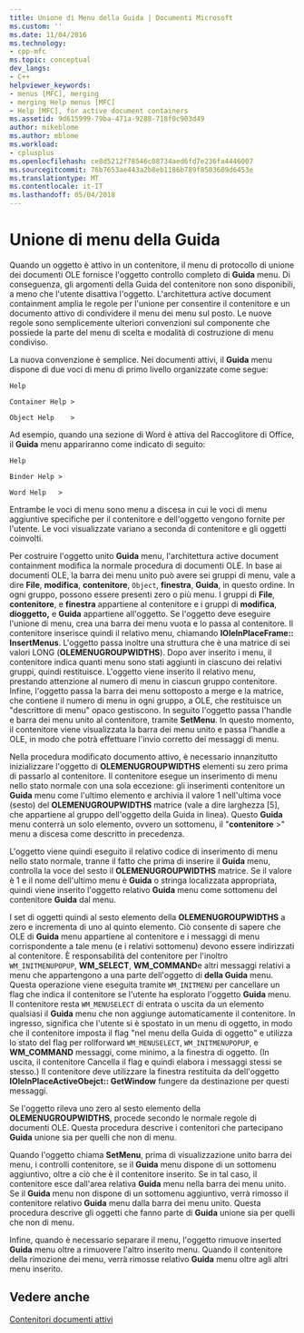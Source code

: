 ```yaml
---
title: Unione di Menu della Guida | Documenti Microsoft
ms.custom: ''
ms.date: 11/04/2016
ms.technology:
- cpp-mfc
ms.topic: conceptual
dev_langs:
- C++
helpviewer_keywords:
- menus [MFC], merging
- merging Help menus [MFC]
- Help [MFC], for active document containers
ms.assetid: 9d615999-79ba-471a-9288-718f0c903d49
author: mikeblome
ms.author: mblome
ms.workload:
- cplusplus
ms.openlocfilehash: ce8d5212f78546c08734aed6fd7e236fa4446007
ms.sourcegitcommit: 76b7653ae443a2b8eb1186b789f8503609d6453e
ms.translationtype: MT
ms.contentlocale: it-IT
ms.lasthandoff: 05/04/2018
---
```

# <a name="help-menu-merging"></a>Unione di menu della Guida
Quando un oggetto è attivo in un contenitore, il menu di protocollo di unione dei documenti OLE fornisce l'oggetto controllo completo di **Guida** menu. Di conseguenza, gli argomenti della Guida del contenitore non sono disponibili, a meno che l'utente disattiva l'oggetto. L'architettura active document containment amplia le regole per l'unione per consentire il contenitore e un documento attivo di condividere il menu dei menu sul posto. Le nuove regole sono semplicemente ulteriori convenzioni sul componente che possiede la parte del menu di scelta e modalità di costruzione di menu condiviso.  
  
 La nuova convenzione è semplice. Nei documenti attivi, il **Guida** menu dispone di due voci di menu di primo livello organizzate come segue:  
  
 `Help`  
  
 `Container Help >`  
  
 `Object Help    >`  
  
 Ad esempio, quando una sezione di Word è attiva del Raccoglitore di Office, il **Guida** menu appariranno come indicato di seguito:  
  
 `Help`  
  
 `Binder Help >`  
  
 `Word Help   >`  
  
 Entrambe le voci di menu sono menu a discesa in cui le voci di menu aggiuntive specifiche per il contenitore e dell'oggetto vengono fornite per l'utente. Le voci visualizzate variano a seconda di contenitore e gli oggetti coinvolti.  
  
 Per costruire l'oggetto unito **Guida** menu, l'architettura active document containment modifica la normale procedura di documenti OLE. In base ai documenti OLE, la barra dei menu unito può avere sei gruppi di menu, vale a dire **File**, **modifica**, **contenitore**, `Object`, **finestra**, **Guida**, in questo ordine. In ogni gruppo, possono essere presenti zero o più menu. I gruppi di **File**, **contenitore**, e **finestra** appartiene al contenitore e i gruppi di **modifica**, **dioggetto,** e **Guida** appartiene all'oggetto. Se l'oggetto deve eseguire l'unione di menu, crea una barra dei menu vuota e lo passa al contenitore. Il contenitore inserisce quindi il relativo menu, chiamando **IOleInPlaceFrame:: InsertMenus**. L'oggetto passa inoltre una struttura che è una matrice di sei valori LONG (**OLEMENUGROUPWIDTHS**). Dopo aver inserito i menu, il contenitore indica quanti menu sono stati aggiunti in ciascuno dei relativi gruppi, quindi restituisce. L'oggetto viene inserito il relativo menu, prestando attenzione al numero di menu in ciascun gruppo contenitore. Infine, l'oggetto passa la barra dei menu sottoposto a merge e la matrice, che contiene il numero di menu in ogni gruppo, a OLE, che restituisce un "descrittore di menu" opaco gestiscono. In seguito l'oggetto passa l'handle e barra dei menu unito al contenitore, tramite **SetMenu**. In questo momento, il contenitore viene visualizzata la barra dei menu unito e passa l'handle a OLE, in modo che potrà effettuare l'invio corretto dei messaggi di menu.  
  
 Nella procedura modificato documento attivo, è necessario innanzitutto inizializzare l'oggetto di **OLEMENUGROUPWIDTHS** elementi su zero prima di passarlo al contenitore. Il contenitore esegue un inserimento di menu nello stato normale con una sola eccezione: gli inserimenti contenitore un **Guida** menu come l'ultimo elemento e archivia il valore 1 nell'ultima voce (sesto) del **OLEMENUGROUPWIDTHS** matrice (vale a dire larghezza [5], che appartiene al gruppo dell'oggetto della Guida in linea). Questo **Guida** menu conterrà un solo elemento, ovvero un sottomenu, il "**contenitore** >" menu a discesa come descritto in precedenza.  
  
 L'oggetto viene quindi eseguito il relativo codice di inserimento di menu nello stato normale, tranne il fatto che prima di inserire il **Guida** menu, controlla la voce del sesto il **OLEMENUGROUPWIDTHS** matrice. Se il valore è 1 e il nome dell'ultimo menu è **Guida** o stringa localizzata appropriata, quindi viene inserito l'oggetto relativo **Guida** menu come sottomenu del contenitore **Guida** dal menu.  
  
 I set di oggetti quindi al sesto elemento della **OLEMENUGROUPWIDTHS** a zero e incrementa di uno al quinto elemento. Ciò consente di sapere che OLE di **Guida** menu appartiene al contenitore e i messaggi di menu corrispondente a tale menu (e i relativi sottomenu) devono essere indirizzati al contenitore. È responsabilità del contenitore per l'inoltro `WM_INITMENUPOPUP`, **WM_SELECT**, **WM_COMMAND**e altri messaggi relativi a menu che appartengono a una parte dell'oggetto di **della Guida**  menu. Questa operazione viene eseguita tramite `WM_INITMENU` per cancellare un flag che indica il contenitore se l'utente ha esplorato l'oggetto **Guida** menu. Il contenitore resta `WM_MENUSELECT` di entrata o uscita da un elemento qualsiasi il **Guida** menu che non aggiunge automaticamente il contenitore. In ingresso, significa che l'utente si è spostato in un menu di oggetto, in modo che il contenitore imposta il flag "nel menu della Guida di oggetto" e utilizza lo stato del flag per rollforward `WM_MENUSELECT`, `WM_INITMENUPOPUP`, e **WM_COMMAND** messaggi, come minimo, a la finestra di oggetto. (In uscita, il contenitore Cancella il flag e quindi elabora i messaggi stessi se stesso.) Il contenitore deve utilizzare la finestra restituita da dell'oggetto **IOleInPlaceActiveObejct:: GetWindow** fungere da destinazione per questi messaggi.  
  
 Se l'oggetto rileva uno zero al sesto elemento della **OLEMENUGROUPWIDTHS**, procede secondo le normale regole di documenti OLE. Questa procedura descrive i contenitori che partecipano **Guida** unione sia per quelli che non di menu.  
  
 Quando l'oggetto chiama **SetMenu**, prima di visualizzazione unito barra dei menu, i controlli contenitore, se il **Guida** menu dispone di un sottomenu aggiuntivo, oltre a ciò che è il contenitore inserito. Se in tal caso, il contenitore esce dall'area relativa **Guida** menu nella barra dei menu unito. Se il **Guida** menu non dispone di un sottomenu aggiuntivo, verrà rimosso il contenitore relativo **Guida** menu dalla barra dei menu unito. Questa procedura descrive gli oggetti che fanno parte di **Guida** unione sia per quelli che non di menu.  
  
 Infine, quando è necessario separare il menu, l'oggetto rimuove inserted **Guida** menu oltre a rimuovere l'altro inserito menu. Quando il contenitore della rimozione dei menu, verrà rimosse relativo **Guida** menu oltre agli altri menu inserito.  
  
## <a name="see-also"></a>Vedere anche  
 [Contenitori documenti attivi](../mfc/active-document-containers.md)

